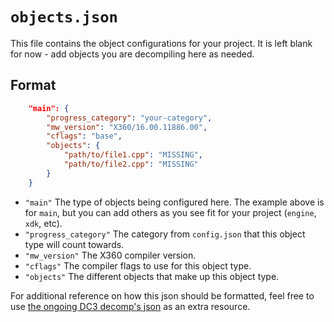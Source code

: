 # `objects.json`

This file contains the object configurations for your project. It is left blank for now - add objects you are decompiling here as needed.

## Format

```json
    "main": {
        "progress_category": "your-category",
        "mw_version": "X360/16.00.11886.00",
        "cflags": "base",
        "objects": {
            "path/to/file1.cpp": "MISSING",
            "path/to/file2.cpp": "MISSING"
        }
    }
```

- `"main"` The type of objects being configured here. The example above is for `main`, but you can add others as you see fit for your project (`engine`, `xdk`, etc).
- `"progress_category"` The category from `config.json` that this object type will count towards.
- `"mw_version"` The X360 compiler version.
- `"cflags"` The compiler flags to use for this object type.
- `"objects"` The different objects that make up this object type.

For additional reference on how this json should be formatted, feel free to use [the ongoing DC3 decomp's json](https://github.com/rjkiv/dc3-decomp/blob/main/config/373307D9/config.json) as an extra resource.
